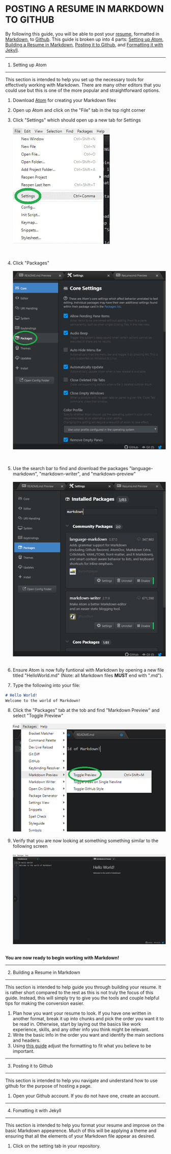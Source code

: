 # **POSTING A RESUME IN MARKDOWN TO GITHUB**

By following this guide, you will be able to post your [resume](https://bochk44.github.io/KBochResume.github/Resume), formatted in [Markdown](https://www.markdownguide.org/), to [Github](https://github.com/). This guide is broken up into 4 parts: <a href="#first_step">Setting up Atom</a>, <a href="#second_step">Building a Resume in Markdown</a>, <a href="#third_step">Posting it to Github</a>, and <a href="#fourth_step">Formatting it with Jekyll</a>.

---

1. <a id="first_step">Setting up Atom</a>
---

This section is intended to help you set up the necessary tools for effectively working with Markdown. There are many other editors that you could use but this is one of the more popular and straightforward options.

  1. Download [Atom](https://atom.io/) for creating your Markdown files
  2. Open up Atom and click on the "File" tab in the top right corner
  3. Click "Settings" which should open up a new tab for Settings<br> <br>
![Settings Screenshot](README_Pictures/Screenshot1.jpg) <br> <br> <br>
  4. Click "Packages"<br> <br>
![Packages Tab Screenshot](README_Pictures/Screenshot2.png) <br> <br> <br>
  5. Use the search bar to find and download the packages "language-markdown", "markdown-writer", and "markdown-preview" <br> <br>
![Packages Download Screenshot](README_Pictures/Screenshot3.png) <br> <br>

  6. Ensure Atom is now fully funtional with Markdown by opening a new file titled "HelloWorld.md" (Note: all Markdown files __MUST__ end with ".md").
  7. Type the following into your file:<br>
```markdown
# Hello World!
Welcome to the world of Markdown!
```
  8. Click the "Packages" tab at the tob and find "Markdown Preview" and select "Toggle Preview" <br> <br>
![Packages Screenshot](README_Pictures/Screenshot4.png) <br> <br>
  9. Verify that you are now looking at something something similar to the following screen <br> <br>
![Packages Screenshot](README_Pictures/Screenshot5.png) <br> <br>

**You are now ready to begin working with Markdown!**

---
2. <a id="second_step">Building a Resume in Markdown</a>
---

This section is intended to help guide you through building your resume. It is rather short compared to the rest as this is not truly the focus of this guide. Instead, this will simply try to give you the tools and couple helpful tips for making the conversion easier.

  1. Plan how you want your resume to look. If you have one written in another format, break it up into chunks and pick the order you want it to be read in. Otherwise, start by laying out the basics like work experience, skills, and any other info you think might be relevant.
  2. Write the basic info in the order you want and identify the main sections and headers.
  3. Using [this guide](https://github.com/adam-p/markdown-here/wiki/Markdown-Cheatsheet) adjust the formatting to fit what you believe to be important.

---
3. <a id="third_step">Posting it to Github</a>
---

This section is intended to help you navigate and understand how to use github for the purpose of hosting a page.

  1. Open your Github account. If you do not have one, create an account.

---
4. <a id="fouth_step">Fomatting it with Jekyll</a>
---

This section is intended to help you format your resume and improve on the basic Markdown appearence. Much of this will be applying a theme and ensuring that all the elements of your Markdown file appear as desired.

  1. Click on the setting tab in your repository.
